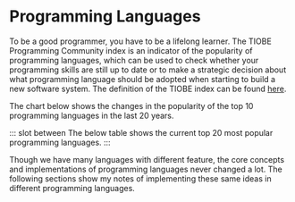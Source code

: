 # Programming Languages

To be a good programmer, you have to be a lifelong learner. The TIOBE Programming Community index is an indicator of the popularity of programming languages, which can be used to check whether your programming skills are still up to date or to make a strategic decision about what programming language should be adopted when starting to build a new software system. The definition of the TIOBE index can be found [here](https://www.tiobe.com/tiobe-index/programming-languages-definition/).

The chart below shows the changes in the popularity of the top 10 programming languages in the last 20 years.

<Lang/>

::: slot between
The below table shows the current top 20 most popular programming languages.
:::

Though we have many languages with different feature, the core concepts and implementations of programming languages never changed a lot. The following sections show my notes of implementing these same ideas in different programming languages.

